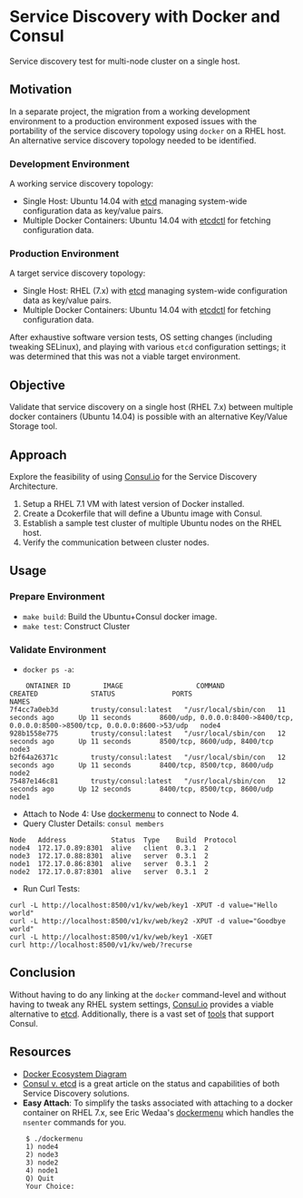 # Service Discovery with Docker and Consul
Service discovery test for multi-node cluster on a single host.

## Motivation
In a separate project, the migration from a working development environment to a production environment exposed issues with the portability of the service discovery topology using ```docker``` on a RHEL host. An alternative service discovery topology needed to be identified.

### Development Environment
A working service discovery topology:

* Single Host: Ubuntu 14.04 with [etcd](https://github.com/coreos/etcd) managing system-wide configuration data as key/value pairs.
* Multiple Docker Containers: Ubuntu 14.04 with [etcdctl](https://github.com/coreos/etcd) for fetching configuration data.

### Production Environment
A target service discovery topology:

* Single Host: RHEL (7.x) with [etcd](https://github.com/coreos/etcd) managing system-wide configuration data as key/value pairs.
* Multiple Docker Containers: Ubuntu 14.04 with [etcdctl](https://github.com/coreos/etcd) for fetching configuration data.

After exhaustive software version tests, OS setting changes (including tweaking SELinux), and playing with various ```etcd``` configuration settings; it was determined that this was not a viable target environment.

## Objective
Validate that service discovery on a single host (RHEL 7.x) between multiple docker containers (Ubuntu 14.04) is possible with an alternative Key/Value Storage tool.

## Approach
Explore the feasibility of using [Consul.io](http://www.consul.io/intro/index.html) for the Service Discovery Architecture.

1. Setup a RHEL 7.1 VM with latest version of Docker installed.
2. Create a Dcokerfile that will define a Ubuntu image with Consul.
3. Establish a sample test cluster of multiple Ubuntu nodes on the RHEL host.
4. Verify the communication between cluster nodes.

## Usage

### Prepare Environment

* ```make build```: Build the Ubuntu+Consul docker image.
* ```make test```: Construct Cluster

### Validate Environment

* ```docker ps -a```:
```
    ONTAINER ID        IMAGE                  COMMAND                CREATED             STATUS              PORTS                                                                            NAMES
7f4cc7a0eb3d        trusty/consul:latest   "/usr/local/sbin/con   11 seconds ago      Up 11 seconds       8600/udp, 0.0.0.0:8400->8400/tcp, 0.0.0.0:8500->8500/tcp, 0.0.0.0:8600->53/udp   node4
928b1558e775        trusty/consul:latest   "/usr/local/sbin/con   12 seconds ago      Up 11 seconds       8500/tcp, 8600/udp, 8400/tcp                                                     node3
b2f64a26371c        trusty/consul:latest   "/usr/local/sbin/con   12 seconds ago      Up 11 seconds       8400/tcp, 8500/tcp, 8600/udp                                                     node2
75487e146c81        trusty/consul:latest   "/usr/local/sbin/con   12 seconds ago      Up 12 seconds       8400/tcp, 8500/tcp, 8600/udp                                                     node1
```
* Attach to Node 4: Use [dockermenu](https://github.com/wedaa/dockermenu) to connect to Node 4.
* Query Cluster Details: ```consul members```
```
Node   Address           Status  Type    Build  Protocol
node4  172.17.0.89:8301  alive   client  0.3.1  2
node3  172.17.0.88:8301  alive   server  0.3.1  2
node1  172.17.0.86:8301  alive   server  0.3.1  2
node2  172.17.0.87:8301  alive   server  0.3.1  2
```
* Run Curl Tests:
```
curl -L http://localhost:8500/v1/kv/web/key1 -XPUT -d value="Hello world"
curl -L http://localhost:8500/v1/kv/web/key2 -XPUT -d value="Goodbye world"
curl -L http://localhost:8500/v1/kv/web/key1 -XGET
curl http://localhost:8500/v1/kv/web/?recurse
```

## Conclusion
Without having to do any linking at the ```docker``` command-level and without having to tweak any RHEL system settings, [Consul.io](http://www.consul.io/intro/index.html) provides a viable alternative to [etcd](https://github.com/coreos/etcd). Additionally, there is a vast set of [tools](http://www.consul.io/downloads_tools.html) that support Consul.

## Resources

* [Docker Ecosystem Diagram](http://comp.photo777.org/wp-content/uploads/2014/09/Docker-ecosystem-7.1.pdf)
* [Consul v. etcd](https://aphyr.com/posts/316-call-me-maybe-etcd-and-consul) is a great article on the status and capabilities of both Service Discovery solutions.
* **Easy Attach**: To simplify the tasks associated with attaching to a docker container on RHEL 7.x, see Eric Wedaa's [dockermenu](https://github.com/wedaa/dockermenu) which handles the ```nsenter``` commands for you.

```
    $ ./dockermenu
    1) node4
    2) node3
    3) node2
    4) node1
    Q) Quit
    Your Choice:
```
